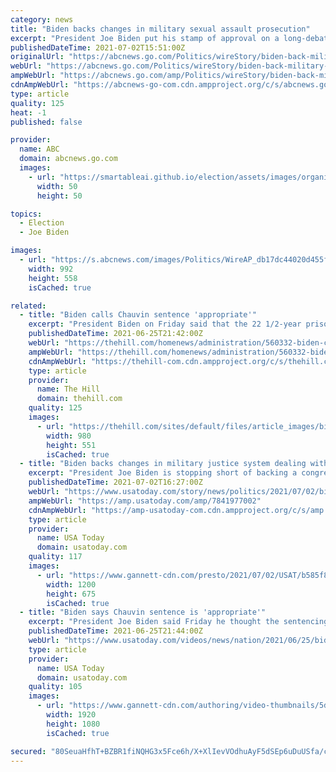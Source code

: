 ```yaml
---
category: news
title: "Biden backs changes in military sexual assault prosecution"
excerpt: "President Joe Biden put his stamp of approval on a long-debated change to the military justice system that would remove decisions on prosecuting sexual assault cases from military commanders"
publishedDateTime: 2021-07-02T15:51:00Z
originalUrl: "https://abcnews.go.com/Politics/wireStory/biden-back-military-sexual-assault-prosecution-78632365"
webUrl: "https://abcnews.go.com/Politics/wireStory/biden-back-military-sexual-assault-prosecution-78632365"
ampWebUrl: "https://abcnews.go.com/amp/Politics/wireStory/biden-back-military-sexual-assault-prosecution-78632365"
cdnAmpWebUrl: "https://abcnews-go-com.cdn.ampproject.org/c/s/abcnews.go.com/amp/Politics/wireStory/biden-back-military-sexual-assault-prosecution-78632365"
type: article
quality: 125
heat: -1
published: false

provider:
  name: ABC
  domain: abcnews.go.com
  images:
    - url: "https://smartableai.github.io/election/assets/images/organizations/abcnews.go.com-50x50.jpg"
      width: 50
      height: 50

topics:
  - Election
  - Joe Biden

images:
  - url: "https://s.abcnews.com/images/Politics/WireAP_db17dc44020d455f97c80221516090b5_16x9_992.jpg"
    width: 992
    height: 558
    isCached: true

related:
  - title: "Biden calls Chauvin sentence 'appropriate'"
    excerpt: "President Biden on Friday said that the 22 1/2-year prison sentence handed down to former Minneapolis police officer Derek Chauvin for the murder of George Floyd seemed “appropriate.”"
    publishedDateTime: 2021-06-25T21:42:00Z
    webUrl: "https://thehill.com/homenews/administration/560332-biden-calls-chauvin-sentence-appropriate"
    ampWebUrl: "https://thehill.com/homenews/administration/560332-biden-calls-chauvin-sentence-appropriate?amp"
    cdnAmpWebUrl: "https://thehill-com.cdn.ampproject.org/c/s/thehill.com/homenews/administration/560332-biden-calls-chauvin-sentence-appropriate?amp"
    type: article
    provider:
      name: The Hill
      domain: thehill.com
    quality: 125
    images:
      - url: "https://thehill.com/sites/default/files/article_images/bidenjoe_06252021getty.png"
        width: 980
        height: 551
        isCached: true
  - title: "Biden backs changes in military justice system dealing with sexual assault prosecutions"
    excerpt: "President Joe Biden is stopping short of backing a congressional effort to strip commanders of oversight of all major crimes."
    publishedDateTime: 2021-07-02T16:27:00Z
    webUrl: "https://www.usatoday.com/story/news/politics/2021/07/02/biden-backs-changes-military-justice-system-sexual-assault-cases/7841977002/"
    ampWebUrl: "https://amp.usatoday.com/amp/7841977002"
    cdnAmpWebUrl: "https://amp-usatoday-com.cdn.ampproject.org/c/s/amp.usatoday.com/amp/7841977002"
    type: article
    provider:
      name: USA Today
      domain: usatoday.com
    quality: 117
    images:
      - url: "https://www.gannett-cdn.com/presto/2021/07/02/USAT/b585f877-d44d-4616-b6c8-175fc85090de-AP21183546674915.jpg?auto=webp&crop=5344,3006,x1,y557&format=pjpg&width=1200"
        width: 1200
        height: 675
        isCached: true
  - title: "Biden says Chauvin sentence is 'appropriate'"
    excerpt: "President Joe Biden said Friday he thought the sentencing of Derek Chauvin to 22 1/2 years in prison for the death of George Floyd \"seems to be appropriate.\" But he acknowledged he didn't have all the details."
    publishedDateTime: 2021-06-25T21:44:00Z
    webUrl: "https://www.usatoday.com/videos/news/nation/2021/06/25/biden-says-chauvin-sentence-appropriate/5352164001/"
    type: article
    provider:
      name: USA Today
      domain: usatoday.com
    quality: 105
    images:
      - url: "https://www.gannett-cdn.com/authoring/video-thumbnails/5da7513e-c6b8-4b3f-b476-2d5193e02fc1_poster.jpg?quality=10"
        width: 1920
        height: 1080
        isCached: true

secured: "80SeuaHfhT+BZBR1fiNQHG3x5Fce6h/X+XlIevVOdhuAyF5dSEp6uDuUSfa/cxlrwpMva35zyhT+AbOwgOGn95pt9ieV8LYYSokmB0F63GIloZXWuAuHN4HiKd1mYqZv9qcDsOHuc1cnDF7oZLxaZGGp3Ofj/tmh3bRuSd0lYifbGvRFaw/+sQrzlSExOjWq4mRxvg1P8t41NPUQzDsRDJIQ9+Hux+90kf6MS8WSvwl9QOGCUgmVKmN4tkDeJ1GbK6GObHfGqP8gZRU3WNzp1gwodlU0fCUUPE4kf4+NJUNQYOGc3DgB8FLUmtLzPQIou+u1aPUjytqG4VvUqgbjM1v+UcTpUhDI5wv5A8Lcrh4=;mW+HaCqIXeIUNfZaeHCQrg=="
---
```


